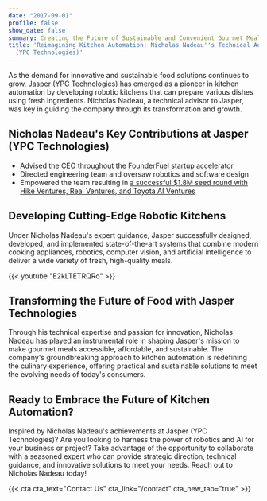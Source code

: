 ```yaml
---
date: "2017-09-01"
profile: false
show_date: false
summary: Creating the Future of Sustainable and Convenient Gourmet Meals
title: 'Reimagining Kitchen Automation: Nicholas Nadeau''s Technical Advisory at Jasper
  (YPC Technologies)'
---
```


As the demand for innovative and sustainable food solutions continues to grow, [Jasper (YPC Technologies)](https://www.ypc-technologies.com/) has emerged as a pioneer in kitchen automation by developing robotic kitchens that can prepare various dishes using fresh ingredients. Nicholas Nadeau, a technical advisor to Jasper, was key in guiding the company through its transformation and growth.

## Nicholas Nadeau's Key Contributions at Jasper (YPC Technologies)

- Advised the CEO throughout [the FounderFuel startup accelerator](https://founderfuel.com/meet-the-2018-founderfuel-cohort/)
- Directed engineering team and oversaw robotics and software design
- Empowered the team resulting in [a successful $1.8M seed round with Hike Ventures, Real Ventures, and Toyota AI Ventures](https://www.ypc-technologies.com/ypc-seed-round-oct2020)

## Developing Cutting-Edge Robotic Kitchens

Under Nicholas Nadeau's expert guidance, Jasper successfully designed, developed, and implemented state-of-the-art systems that combine modern cooking appliances, robotics, computer vision, and artificial intelligence to deliver a wide variety of fresh, high-quality meals.

{{< youtube "E2kLTETRQRo" >}}

## Transforming the Future of Food with Jasper Technologies

Through his technical expertise and passion for innovation, Nicholas Nadeau has played an instrumental role in shaping Jasper's mission to make gourmet meals accessible, affordable, and sustainable. The company's groundbreaking approach to kitchen automation is redefining the culinary experience, offering practical and sustainable solutions to meet the evolving needs of today's consumers.

## Ready to Embrace the Future of Kitchen Automation?

Inspired by Nicholas Nadeau's achievements at Jasper (YPC Technologies)? Are you looking to harness the power of robotics and AI for your business or project? Take advantage of the opportunity to collaborate with a seasoned expert who can provide strategic direction, technical guidance, and innovative solutions to meet your needs. Reach out to Nicholas Nadeau today!

{{< cta cta_text="Contact Us" cta_link="/contact" cta_new_tab="true" >}}
